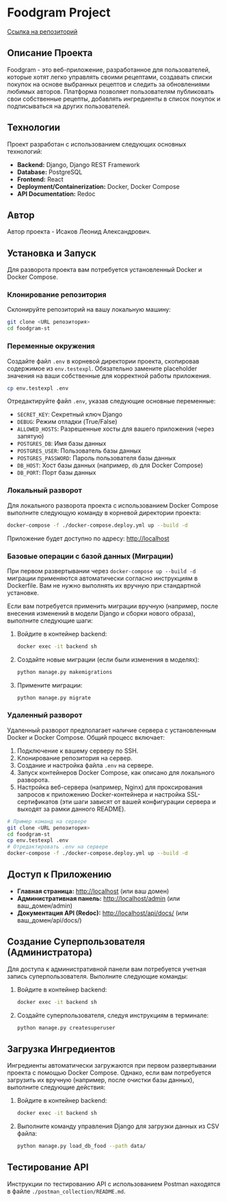 # Foodgram Project
[Ссылка на репозиторий](https://github.com/Peygy/foodgram-st)

## Описание Проекта

Foodgram - это веб-приложение, разработанное для пользователей, которые хотят легко управлять своими рецептами, создавать списки покупок на основе выбранных рецептов и следить за обновлениями любимых авторов. Платформа позволяет пользователям публиковать свои собственные рецепты, добавлять ингредиенты в список покупок и подписываться на других пользователей.

## Технологии

Проект разработан с использованием следующих основных технологий:

*   **Backend:** Django, Django REST Framework
*   **Database:** PostgreSQL
*   **Frontend:** React
*   **Deployment/Containerization:** Docker, Docker Compose
*   **API Documentation:** Redoc

## Автор

Автор проекта - Исаков Леонид Александрович.

## Установка и Запуск

Для разворота проекта вам потребуется установленный Docker и Docker Compose.

### Клонирование репозитория

Склонируйте репозиторий на вашу локальную машину:

```bash
git clone <URL репозитория>
cd foodgram-st
```

### Переменные окружения

Создайте файл `.env` в корневой директории проекта, скопировав содержимое из `env.testexpl`. Обязательно замените placeholder значения на ваши собственные для корректной работы приложения.

```bash
cp env.testexpl .env
```

Отредактируйте файл `.env`, указав следующие основные переменные:

*   `SECRET_KEY`: Секретный ключ Django
*   `DEBUG`: Режим отладки (True/False)
*   `ALLOWED_HOSTS`: Разрешенные хосты для вашего приложения (через запятую)
*   `POSTGRES_DB`: Имя базы данных
*   `POSTGRES_USER`: Пользователь базы данных
*   `POSTGRES_PASSWORD`: Пароль пользователя базы данных
*   `DB_HOST`: Хост базы данных (например, `db` для Docker Compose)
*   `DB_PORT`: Порт базы данных

### Локальный разворот

Для локального разворота проекта с использованием Docker Compose выполните следующую команду в корневой директории проекта:

```bash
docker-compose -f ./docker-compose.deploy.yml up --build -d
```

Приложение будет доступно по адресу: [http://localhost](http://localhost)

### Базовые операции с базой данных (Миграции)

При первом развертывании через `docker-compose up --build -d` миграции применяются автоматически согласно инструкциям в Dockerfile. Вам не нужно выполнять их вручную при стандартной установке.

Если вам потребуется применить миграции вручную (например, после внесения изменений в модели Django и сборки нового образа), выполните следующие шаги:

1.  Войдите в контейнер backend:
    ```bash
    docker exec -it backend sh
    ```
2.  Создайте новые миграции (если были изменения в моделях):
    ```bash
    python manage.py makemigrations
    ```
3.  Примените миграции:
    ```bash
    python manage.py migrate
    ```

### Удаленный разворот

Удаленный разворот предполагает наличие сервера с установленным Docker и Docker Compose. Общий процесс включает:

1.  Подключение к вашему серверу по SSH.
2.  Клонирование репозитория на сервер.
3.  Создание и настройка файла `.env` на сервере.
4.  Запуск контейнеров Docker Compose, как описано для локального разворота.
5.  Настройка веб-сервера (например, Nginx) для проксирования запросов к приложению Docker-контейнера и настройка SSL-сертификатов (эти шаги зависят от вашей конфигурации сервера и выходят за рамки данного README).

```bash
# Пример команд на сервере
git clone <URL репозитория>
cd foodgram-st
cp env.testexpl .env
# Отредактировать .env на сервере
docker-compose -f ./docker-compose.deploy.yml up --build -d
```

## Доступ к Приложению

*   **Главная страница:** [http://localhost](http://localhost) (или ваш домен)
*   **Административная панель:** [http://localhost/admin](http://localhost/admin) (или ваш_домен/admin)
*   **Документация API (Redoc):** [http://localhost/api/docs/](http://localhost/api/docs/) (или ваш_домен/api/docs/)

## Создание Суперпользователя (Администратора)

Для доступа к административной панели вам потребуется учетная запись суперпользователя. Выполните следующие команды:

1.  Войдите в контейнер backend:
    ```bash
    docker exec -it backend sh
    ```

2.  Создайте суперпользователя, следуя инструкциям в терминале:
    ```bash
    python manage.py createsuperuser
    ```

## Загрузка Ингредиентов

Ингредиенты автоматически загружаются при первом развертывании проекта с помощью Docker Compose. Однако, если вам потребуется загрузить их вручную (например, после очистки базы данных), выполните следующие действия:

1.  Войдите в контейнер backend:
    ```bash
    docker exec -it backend sh
    ```
2.  Выполните команду управления Django для загрузки данных из CSV файла:
    ```bash
    python manage.py load_db_food --path data/
    ```

## Тестирование API

Инструкции по тестированию API с использованием Postman находятся в файле `./postman_collection/README.md`.
